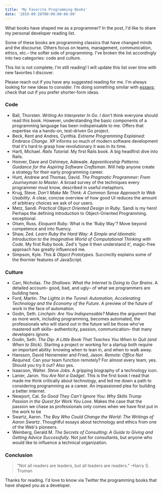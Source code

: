 ```yaml
---
title: 'My Favorite Programming Books'
date: '2019-09-28T00:00:00-06:00'
---
```


What books have shaped me as a programmer? In the post, I'd like to share my
personal developer reading list.

Some of these books are programming classics that have changed minds and the
discourse. Others focus on teams, management, communication, ethics, etc.– the
softer side of programming. I've broken the list accordingly into two
categories: code and culture.

This list is not complete; I'm still reading! I will update this list over time
with new favorites I discover.

Please reach out if you have any suggested reading for me. I'm always looking
for new ideas to consider. I'm doing something similar with
[essays](/essays-on-programming-i-think-about-a-lot); check that out if you
prefer shorter-form ideas.

### Code

- Ball, Thorsten. _Writing An Interpreter In Go_. I don't think everyone should
  read this book. However, understanding the basic components of a programming
  language has been indispensable to me. Offers that expertise via a hands-on,
  test-driven Go project.
- Beck, Kent and Andres, Cynthia. _Extreme Programming Explained: Embrace
  Change_. XP informs so much of modern software development that it's hard to
  grasp how revolutionary it was in its time.
- Hartl, Michael. _Rails Tutorial_. My first Rails book. A big headfirst dive
  into Rails.
- Hoover, Dave and Oshineye, Adewale. _Apprenticeship Patterns: Guidance for
  the Aspiring Software Craftsman_. Will help anyone create a strategy for
  their early programming career.
- Hunt, Andrew and Thomas, David. _The Pragmatic Programmer: From Journeyman to
  Master_. A broad survey of the techniques every programmer must know,
  described in useful metaphors.
- Krug, Steve. _Don't Make Me Think: A Common Sense Approach to Web Usability_.
  A clear, concise overview of how good UI reduces the amount of arbitrary
  choices we ask of our users.
- Metz, Sandi. _Practical Object Oriented Design in Ruby_. Sandi is my hero!
  Perhaps the defining introduction to Object-Oriented Programming.
  exceptional.
- Olsen, Russ. _Eloquent Ruby_. What is the 'Ruby Way'? Move beyond competence
  and into fluency.
- Shaw, Zed. _Learn Ruby the Hard Way: A Simple and Idiomatic Introduction to
  the Imaginative World of Computational Thinking with Code_. My first Ruby
  book. Zed's 'type it then understand it', magic-free approach has greatly
  influenced me.
- Simpson, Kyle. _This & Object Prototypes_. Succinctly explains some of the
  thornier features of JavaScript.

### Culture

- Carr, Nicholas. _The Shallows: What the Internet Is Doing to Our Brains_. A
  detailed account– good, bad, and ugly– of what we programmers are building
  here.
- Ford, Martin. _The Lights in the Tunnel: Automation, Accelerating Technology
  and the Economy of the Future_. A preview of the future of work in the face
  of automation.
- Godin, Seth. _Linchpin: Are You Indispensable?_ Makes the argument that as
  more work, including programming, becomes automated, the professionals who
  will stand out in the future will be those who've mastered soft skills–
  authenticity, passion, communication– that many developers ignore.
- Godin, Seth. _The Dip: A Little Book That Teaches You When to Quit (and When
  to Stick)_. Starting a project or working for a startup both require an
  important ability: knowing when to lean in, and when to walk away.
- Hansson, David Heinemeier and Fried, Jason. _Remote: Office Not Required_.
  Can your team function remotely? For almost every team, yes. Should you try
  it out? Also yes.
- Isaacson, Walter. _Steve Jobs_. A gripping biography of a technology icon.
- Lanier, Jaron. _You Are Not a Gadget_. This is the first book I read that
  made me think critically about technology, and led me down a path to
  considering programming as a career. An impassioned plea for building a
  better internet.
- Newport, Cal. _So Good They Can't Ignore You: Why Skills Trump Passion in the
  Quest for Work You Love_. Makes the case that the passion we chase as
  professionals only comes when we have first put in the work to be
- Swartz, Aaron. _The Boy Who Could Change the World: The Writings of Aaron
  Swartz_. Thoughtful essays about technology and ethics from one of the Web's
  pioneers.
- Weinberg, Gerald M. _The Secrets of Consulting: A Guide to Giving and Getting
  Advice Successfully_. Not just for consultants, but anyone who would like to
  influence a technical organization.

### Conclusion

> "Not all readers are leaders, but all leaders are readers." –Harry S. Truman

Thanks for reading. I'd love to know via Twitter the programming books that
have shaped you as a developer.
